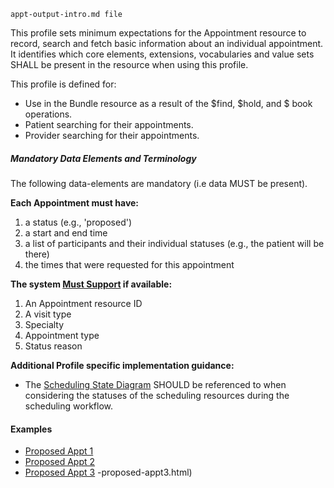     appt-output-intro.md file


This profile sets minimum expectations for the Appointment resource to record, search and fetch basic information about an individual appointment. It identifies which core elements, extensions, vocabularies and value sets SHALL be present in the resource when using this profile.

This profile is defined for:

- Use in the Bundle resource as a result of the $find, $hold, and $ book operations.
- Patient searching for their appointments.
- Provider searching for their appointments.

##### Mandatory Data Elements and Terminology

The following data-elements are mandatory (i.e data MUST be present).

**Each Appointment must have:**

1. a status (e.g., 'proposed')
1. a start and end time
1. a list of participants and their individual statuses (e.g., the patient will be there)
1. the times that were requested for this appointment

**The system [Must Support]({{site.data.fhir.uscore}}guidance.html#must-support) if available:**

1. An Appointment resource ID
1. A visit type
1. Specialty
1. Appointment type
1. Status reason

**Additional Profile specific implementation guidance:**

 - The [Scheduling State Diagram](state-diagram.html) SHOULD be referenced to when considering the statuses of the scheduling resources during the scheduling workflow.

#### Examples

- [Proposed Appt 1](Appointment-proposed-appt1.html)
- [Proposed Appt 2](Appointment-proposed-appt2.html)
- [Proposed Appt 3](Appointment-proposed-appt3.html)
-proposed-appt3.html)
